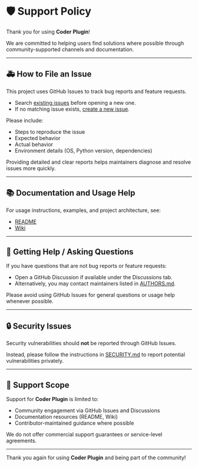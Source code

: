 <!-- BEGIN LiminalCognition LLC SUPPORT.MD V0.0.5 BLOCK -->

# 🛡 Support Policy

Thank you for using **Coder Plugin**!

We are committed to helping users find solutions where possible through community-supported channels and documentation.

---

## 🚑 How to File an Issue

This project uses GitHub Issues to track bug reports and feature requests.

- Search [existing issues](https://github.com/RampantLions/coder_plugin/issues) before opening a new one.
- If no matching issue exists, [create a new issue](https://github.com/RampantLions/coder_plugin/issues/new/choose).

Please include:

- Steps to reproduce the issue
- Expected behavior
- Actual behavior
- Environment details (OS, Python version, dependencies)

Providing detailed and clear reports helps maintainers diagnose and resolve issues more quickly.

---

## 📚 Documentation and Usage Help

For usage instructions, examples, and project architecture, see:

- [README](./README.md)
- [Wiki](https://github.com/RampantLions/coder_plugin/wiki)

---

## 💬 Getting Help / Asking Questions

If you have questions that are not bug reports or feature requests:

- Open a GitHub Discussion if available under the Discussions tab.
- Alternatively, you may contact maintainers listed in [AUTHORS.md](./AUTHORS.md).

Please avoid using GitHub Issues for general questions or usage help whenever possible.

---

## 🔒 Security Issues

Security vulnerabilities should **not** be reported through GitHub Issues.

Instead, please follow the instructions in [SECURITY.md](./SECURITY.md) to report potential vulnerabilities privately.

---

## 📜 Support Scope

Support for **Coder Plugin** is limited to:

- Community engagement via GitHub Issues and Discussions
- Documentation resources (README, Wiki)
- Contributor-maintained guidance where possible

We do not offer commercial support guarantees or service-level agreements.

---

Thank you again for using **Coder Plugin** and being part of the community!

<!-- END LiminalCognition LLC SUPPORT.MD BLOCK -->
